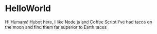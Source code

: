 # HelloWorld
HI Humans!
Hubot here, I like Node.js and Coffee Script
I've had tacos on the moon and find them far superior to Earth tacos

